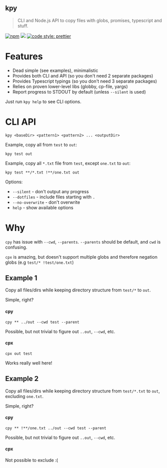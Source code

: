 ## kpy

> CLI and Node.js API to copy files with globs, promises, typescript and stuff.

[![npm](https://img.shields.io/npm/v/kpy/latest.svg)](https://www.npmjs.com/package/kpy)
[![](https://circleci.com/gh/kirillgroshkov/kpy.svg?style=shield&circle-token=cbb20b471eb9c1d5ed975e28c2a79a45671d78ea)](https://circleci.com/gh/kirillgroshkov/kpy)
[![code style: prettier](https://img.shields.io/badge/code_style-prettier-ff69b4.svg?style=flat-square)](https://github.com/prettier/prettier)

# Features

- Dead simple (see examples), minimalistic
- Provides both CLI and API (so you don't need 2 separate packages)
- Provides Typescript typings (so you don't need 3 separate packages)
- Relies on proven lower-level libs (globby, cp-file, yargs)
- Report progress to STDOUT by default (unless `--silent` is used)

Just run `kpy help` to see CLI options.

# CLI API

    kpy <baseDir> <pattern1> <pattern2> ... <outputDir>

Example, copy all from `test` to `out`:

    kpy test out

Example, copy all `*.txt` file from `test`, except `one.txt` to `out`:

    kpy test **/*.txt !**/one.txt out

Options:

- `--silent` - don't output any progress
- `--dotfiles` - include files starting with `.`
- `--no-overwrite` - don't overwrite
- `help` - show available options

# Why

`cpy` has issue with `--cwd`, `--parents`. `--parents` should be default, and `cwd` is confusing.

`cpx` is amazing, but doesn't support multiple globs and therefore negation globs (e.g `test/* !test/one.txt`)

## Example 1

Copy all files/dirs while keeping directory structure from `test/*` to `out`.

Simple, right?

#### cpy

    cpy ** ../out --cwd test --parent

Possible, but not trivial to figure out `..out`, `--cwd`, etc.

#### cpx

    cpx out test

Works really well here!

## Example 2

Copy all files/dirs while keeping directory structure from `test/*.txt` to `out`, excluding `one.txt`.

Simple, right?

#### cpy

    cpy ** !**/one.txt ../out --cwd test --parent

Possible, but not trivial to figure out `..out`, `--cwd`, etc.

#### cpx

Not possible to exclude :(
